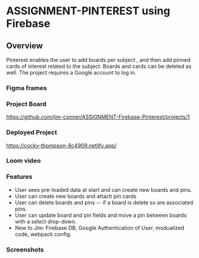 # ASSIGNMENT-PINTEREST using Firebase

## Overview 
Pinterest enables the user to add boards per subject , and then add pinned cards of interest related to the subject.
Boards and cards can be deleted as well.  The project requires a Google account to log in.


### Figma frames

### Project Board
https://github.com/jim-conner/ASSIGNMENT-Firebase-Pinterest/projects/1
### Deployed Project
https://cocky-thompson-8c4909.netlify.app/
### Loom video

### Features
- User sees pre-loaded data at start and can create new boards and pins.
- User can create new boards and attach pin cards
- User can delete boards and pins -- if a board is delete so are associated pins.
- User can update board and pin fields and move a pin between boards with a select drop-down.
- New to Jim: Firebase DB, Google Authentication of User, modualized code, webpack config.

### Screenshots

